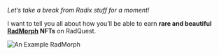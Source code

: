 _Let’s take a break from Radix stuff for a moment!_

I want to tell you all about how you’ll be able to earn **rare and beautiful [RadMorph](?glossaryAnchor=radmorphs) NFTs** on RadQuest.

![An Example RadMorph](/quests-images/key/JettyConversation_RadMorph.webp)

